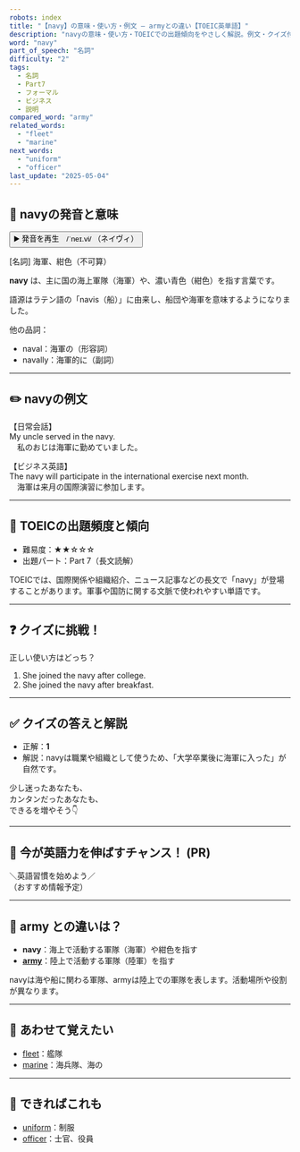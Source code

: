 ```yaml
---
robots: index
title: "【navy】の意味・使い方・例文 ― armyとの違い【TOEIC英単語】"
description: "navyの意味・使い方・TOEICでの出題傾向をやさしく解説。例文・クイズ付きでarmyとの違いもわかりやすく学べます。"
word: "navy"
part_of_speech: "名詞"
difficulty: "2"
tags:
  - 名詞
  - Part7
  - フォーマル
  - ビジネス
  - 説明
compared_word: "army"
related_words:
  - "fleet"
  - "marine"
next_words:
  - "uniform"
  - "officer"
last_update: "2025-05-04"
---
```


## 🔰 navyの発音と意味

<button class="play-audio" onclick="playTTS('navy')">
  <span class="play-audio-main">
    ▶️ 発音を再生　/ˈneɪ.vi/
  </span>
  <span class="play-audio-sub">
    （ネイヴィ）
  </span>
</button>

[名詞] 海軍、紺色（不可算）

**navy** は、主に国の海上軍隊（海軍）や、濃い青色（紺色）を指す言葉です。

語源はラテン語の「navis（船）」に由来し、船団や海軍を意味するようになりました。

他の品詞：  
- naval：海軍の（形容詞）
- navally：海軍的に（副詞）

---

## ✏️ navyの例文

【日常会話】  
My uncle served in the navy.  
　私のおじは海軍に勤めていました。

【ビジネス英語】  
The navy will participate in the international exercise next month.  
　海軍は来月の国際演習に参加します。

---

## 🎯 TOEICの出題頻度と傾向

- 難易度：★★☆☆☆
- 出題パート：Part 7（長文読解）

TOEICでは、国際関係や組織紹介、ニュース記事などの長文で「navy」が登場することがあります。軍事や国防に関する文脈で使われやすい単語です。

---

## ❓ クイズに挑戦！

正しい使い方はどっち？

1. She joined the navy after college.  
2. She joined the navy after breakfast.

---

## ✅ クイズの答えと解説

- 正解：**1**
- 解説：navyは職業や組織として使うため、「大学卒業後に海軍に入った」が自然です。

少し迷ったあなたも、  
カンタンだったあなたも、  
できるを増やそう👇️

---

## 🚀 今が英語力を伸ばすチャンス！ (PR)

<div class="info-center">
＼英語習慣を始めよう／<br>  
（おすすめ情報予定）
</div>

---

## 🤔  army との違いは？

- **navy**：海上で活動する軍隊（海軍）や紺色を指す
- **[army](/word/army)**：陸上で活動する軍隊（陸軍）を指す

navyは海や船に関わる軍隊、armyは陸上での軍隊を表します。活動場所や役割が異なります。

---

## 🧩 あわせて覚えたい

- [fleet](/word/fleet)：艦隊
- [marine](/word/marine)：海兵隊、海の

---

## 📖 できればこれも

- [uniform](/word/uniform)：制服
- [officer](/word/officer)：士官、役員

<!-- cvid: aid24_bid13 -->
